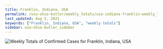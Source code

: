 ```yaml
---
title: Franklin, Indiana, USA
permalink: /usa-ohio-butler/weekly_totals/usa-indiana-franklin-weekly_totals.html
last_updated: Aug 5, 2021
keywords: ["Franklin, Indiana, USA", "weekly totals"]
sidebar: usa-ohio-butler_sidebar
---
```


![Weekly Totals of Confirmed Cases for Franklin, Indiana, USA](/covid_tracker/images/graphs/usa-indiana-franklin-weekly_totals_graph.png)
